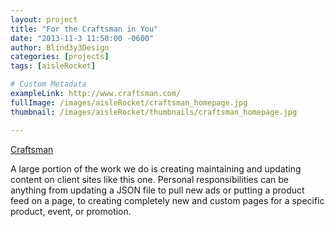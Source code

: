 ```yaml
---
layout: project
title: "For the Craftsman in You"
date: "2013-11-3 11:50:00 -0600"
author: Blind3y3Design
categories: [projects]
tags: [aisleRocket]

# Custom Metadata
exampleLink: http://www.craftsman.com/
fullImage: /images/aisleRocket/craftsman_homepage.jpg
thumbnail: /images/aisleRocket/thumbnails/craftsman_homepage.jpg

---
```


[Craftsman](http://www.craftsman.com)

A large portion of the work we do is creating maintaining and updating content on client sites like this one. Personal responsibilities can be anything from updating a JSON file to pull new ads or putting a product feed on a page, to creating completely new and custom pages for a specific product, event, or promotion.